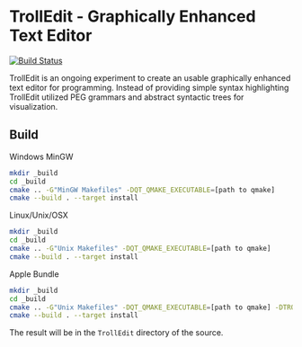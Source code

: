 TrollEdit - Graphically Enhanced Text Editor
=========

[![Build Status](https://secure.travis-ci.org/Innovators-Team10/TrollEdit.png?branch=dev)](http://travis-ci.org/Innovators-Team10/TrollEdit)

TrollEdit is an ongoing experiment to create an usable graphically enhanced text editor for programming. Instead of providing simple syntax highlighting TrollEdit utilized PEG grammars and abstract syntactic trees for visualization.

Build
-----

Windows MinGW

```bash
mkdir _build
cd _build
cmake .. -G"MinGW Makefiles" -DQT_QMAKE_EXECUTABLE=[path to qmake]
cmake --build . --target install
```

Linux/Unix/OSX

```bash
mkdir _build
cd _build
cmake .. -G"Unix Makefiles" -DQT_QMAKE_EXECUTABLE=[path to qmake]
cmake --build . --target install
```

Apple Bundle

```bash
mkdir _build
cd _build
cmake .. -G"Unix Makefiles" -DQT_QMAKE_EXECUTABLE=[path to qmake] -DTROLLEDIT_BUILD_BUNDLE=ON
cmake --build . --target install
```

The result will be in the `TrollEdit` directory of the source.
